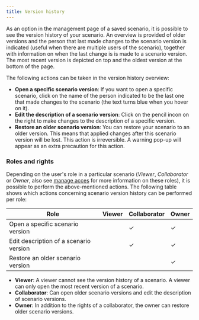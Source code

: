 ```yaml
---
title: Version history
---
```


As an option in the management page of a saved scenario, it is possible to see the version history of your scenario. An overview is provided of older versions and the person that last made changes to the scenario version is indicated (useful when there are multiple users of the scenario), together with information on when the last change is is made to a scenario version. The most recent version is depicted on top and the oldest version at the bottom of the page. 

The following actions can be taken in the version history overview:
- **Open a specific scenario version**: If you want to open a specific scenario, click on the name of the person indicated to be the last one that made changes to the scenario (the text turns blue when you hover on it).
- **Edit the description of a scenario version**: Click on the pencil incon on the right to make changes to the description of a specific version. 
- **Restore an older scenario version**: You can restore your scenario to an older version. This means that applied changes after this scenario version will be lost. This action is irreversible. A warning pop-up will appear as an extra precaution for this action. 

### Roles and rights

Depending on the user's role in a particular scenario (<i>Viewer</i>, <i>Collaborator</i> or <i>Owner</i>, also see [manage acces](scenario-access-management.md#roles) for more information on these roles), it is possible to perform the above-mentioned actions. The following table shows which actions concerning scenario version history can be performed per role:

| Role | Viewer | Collaborator | Owner |
| ---- | ---- | ---- | ---- |
| Open a specific scenario version |  | ✓  | ✓ |  
| Edit description of a scenario version |  | ✓ | ✓  |  
| Restore an older scenario version |  |  | ✓ | 

- **Viewer**: A viewer cannot see the version history of a scenario. A viewer can only open the most recent version of a scenario. 
- **Collaborator**: Can open older scenario versions and edit the description of scenario versions.
- **Owner**: In addition to the rights of a collaborator, the owner can restore older scenario versions. 